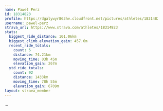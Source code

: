 ```yaml
---
name: Paweł Perz
id: 18314823
profile: https://dgalywyr863hv.cloudfront.net/pictures/athletes/18314823/5244308/1/large.jpg
username: pawel-perz
strava_url: https://www.strava.com/athletes/18314823
stats:
  biggest_ride_distance: 101.06km
  biggest_climb_elevation_gain: 457.6m
  recent_ride_totals:
    count: 5
    distance: 74.21km
    moving_time: 03h 45m
    elevation_gain: 267m
  ytd_ride_totals:
    count: 92
    distance: 1433km
    moving_time: 78h 55m
    elevation_gain: 6709m
layout: strava_member
--- 
```

...
